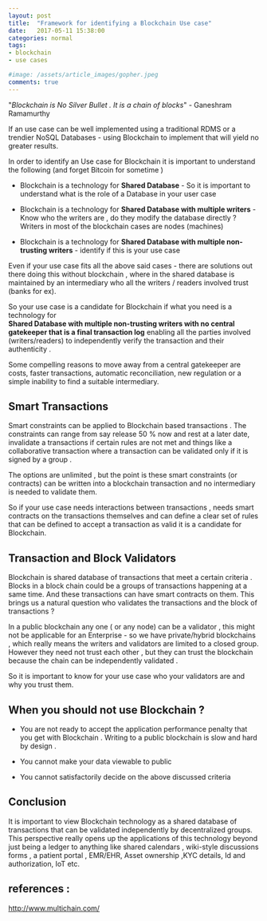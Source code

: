 ```yaml
---
layout: post
title:  "Framework for identifying a Blockchain Use case"
date:   2017-05-11 15:38:00
categories: normal
tags:
- blockchain
- use cases

#image: /assets/article_images/gopher.jpeg
comments: true
---
```

"*Blockchain is No Silver Bullet . It is a chain of blocks*" - Ganeshram Ramamurthy  

If an use case can be well implemented using a traditional RDMS or a trendier NoSQL
Databases - using  Blockchain to implement that will yield no greater results. 	

In order to identify an Use case for Blockchain it is important to understand the following (and forget Bitcoin for sometime )

* Blockchain is a technology for **Shared Database** - So it is important to understand what is the role of a Database in your user case

* Blockchain is a technology for **Shared Database with multiple writers** - Know who the writers are , do they modify the database directly ? Writers in most of the blockchain cases are nodes (machines)

* Blockchain is a technology for **Shared Database with multiple non-trusting writers** - identify if  this  is your use case

Even if your use case fits all the above said cases - there are solutions out there doing this without blockchain , where in the shared database is maintained by an intermediary who all the writers / readers involved trust (banks for ex).

So your use case is a candidate for Blockchain if what you need is  a technology for  
**Shared Database with multiple non-trusting writers with no central gatekeeper that is a final transaction log** enabling all the parties involved (writers/readers) to  independently verify the transaction and their authenticity .

Some compelling reasons to move away from a central gatekeeper are costs, faster transactions, automatic reconciliation, new regulation or a simple inability to find a suitable intermediary.

## Smart Transactions

Smart constraints can be applied to Blockchain based transactions . The constraints can range from say release 50 % now and rest at a later date, invalidate a transactions if certain rules are not met  and things like a collaborative transaction where a transaction can be validated only if it is signed by a group .

The options are  unlimited , but the point is these smart constraints  (or contracts) can be written into a blockchain transaction and no intermediary is needed to validate them.

So if your use case needs interactions between transactions , needs smart contracts on the transactions  themselves and can define a clear set of rules that can be defined to accept a transaction as valid  it is a candidate for Blockchain.


## Transaction and Block Validators

Blockchain is shared database of transactions that meet a certain criteria . Blocks in a block chain  could be a groups of transactions happening at a same time. And these transactions can have smart contracts on them. This brings us a natural question who validates the transactions and the block of transactions ?

 In a public blockchain any one ( or any node) can be a validator , this might not be applicable for an Enterprise - so we have private/hybrid blockchains , which really means the writers and validators are limited to a closed group. However they need not trust each other , but they can trust the blockchain because the chain can be independently validated .

So it is important to know for your use case who your validators are and why you trust them.

## When you should not use  Blockchain ?

* You are not ready to accept the application performance penalty that you get with Blockchain .   Writing to a public blockchain is slow and hard  by design .

* You cannot make your data viewable to public

* You cannot satisfactorily decide on the above discussed criteria

## Conclusion

It is important to view Blockchain  technology as a shared database of transactions that can be validated independently by  decentralized groups. This perspective really opens up the applications of this technology beyond just being a ledger to anything like shared calendars , wiki-style discussions forms , a patient portal , EMR/EHR, Asset ownership ,KYC  details, Id and authorization, IoT etc.


## references :

http://www.multichain.com/
